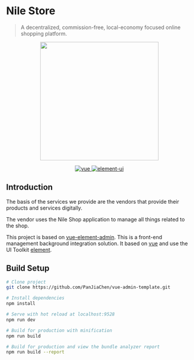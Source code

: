 # Nile Store

> A decentralized, commission-free, local-economy focused online shopping platform.

<p align="center">
  <img width="320" src="https://pbs.twimg.com/profile_images/1096368536874876928/q_ELdaDf_400x400.png">
</p>

<p align="center">
  <a href="https://github.com/vuejs/vue">
    <img src="https://img.shields.io/badge/vue-2.5.17-brightgreen.svg" alt="vue">
  </a>
  <a href="https://github.com/ElemeFE/element">
    <img src="https://img.shields.io/badge/element--ui-2.4.11-brightgreen.svg" alt="element-ui">
  </a>
</p>


## Introduction

The basis of the services we provide are the vendors that provide their products and services digitally. 

The vendor uses the Nile Shop application to manage all things related to the shop.

This project is based on [vue-element-admin](http://panjiachen.github.io/vue-element-admin). This is a front-end management background integration solution. It based on [vue](https://github.com/vuejs/vue) and use the UI Toolkit [element](https://github.com/ElemeFE/element).

## Build Setup

```bash
# Clone project
git clone https://github.com/PanJiaChen/vue-admin-template.git

# Install dependencies
npm install

# Serve with hot reload at localhost:9528
npm run dev

# Build for production with minification
npm run build

# Build for production and view the bundle analyzer report
npm run build --report
```
